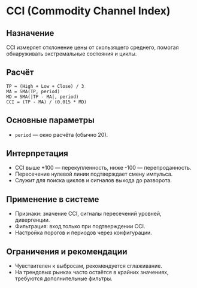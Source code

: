 # CCI (Commodity Channel Index)

## Назначение
CCI измеряет отклонение цены от скользящего среднего, помогая обнаруживать экстремальные состояния и циклы.

## Расчёт
```
TP = (High + Low + Close) / 3
MA = SMA(TP, period)
MD = SMA(|TP - MA|, period)
CCI = (TP - MA) / (0.015 * MD)
```

## Основные параметры
- `period` — окно расчёта (обычно 20).

## Интерпретация
- CCI выше +100 — перекупленность, ниже -100 — перепроданность.
- Пересечение нулевой линии подтверждает смену импульса.
- Служит для поиска циклов и сигналов выхода до разворота.

## Применение в системе
- Признаки: значение CCI, сигналы пересечений уровней, дивергенции.
- Фильтрация: вход только при подтверждении CCI.
- Настройка порогов и периодов через конфигурации.

## Ограничения и рекомендации
- Чувствителен к выбросам, рекомендуется сглаживание.
- На трендовых рынках часто остаётся в крайних значениях, требуются дополнительные фильтры.
